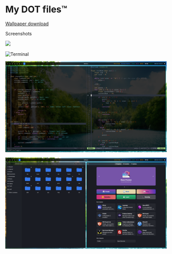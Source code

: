 # My DOT files™

[Wallpaper download](https://wallpapers.com/wallpapers/nature-of-waterfalls-2ygv7ssy2k0lxlzu.html)

Screenshots

![](https://github.com/Slimemaster0/dots/blob/main/screen-shuts/blank.png)

![Terminal](https://github.com/Slimemaster0/dots/blob/main/screen-shuts/blank-terminal.png)

![Vim](https://github.com/Slimemaster0/dots/blob/main/screen-shuts/vim.png)

![GTK apps](https://github.com/Slimemaster0/dots/blob/main/screen-shuts/GTK.png)
